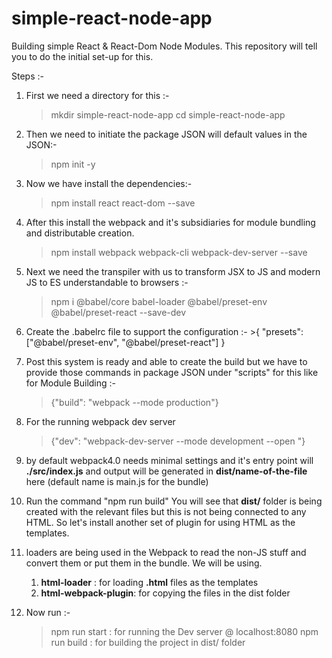 # simple-react-node-app

Building simple React & React-Dom Node Modules.
This repository will tell you to do the initial set-up for this.

Steps :-

1. First we need a directory for this :-

   > mkdir simple-react-node-app
   > cd simple-react-node-app

2. Then we need to initiate the package JSON will default values in the JSON:-

   > npm init -y

3. Now we have install the dependencies:-

   > npm install react react-dom --save

4. After this install the webpack and it's subsidiaries for module bundling and distributable creation.

   > npm install webpack webpack-cli webpack-dev-server --save

5. Next we need the transpiler with us to transform JSX to JS and modern JS to ES understandable to browsers :-

   > npm i @babel/core babel-loader @babel/preset-env @babel/preset-react --save-dev

6. Create the .babelrc file to support the configuration :- >{
   "presets": ["@babel/preset-env", "@babel/preset-react"]
   }

7. Post this system is ready and able to create the build but we have to provide those commands in package JSON under "scripts" for this like for Module Building :-

   > {"build": "webpack --mode production"}

8. For the running webpack dev server

   > {"dev": "webpack-dev-server --mode development --open "}

9. by default webpack4.0 needs minimal settings and it's entry point will **./src/index.js** and output will be generated in **dist/name-of-the-file** here (default name is main.js for the bundle) 

10. Run the command "npm run build" You will see that **dist/** folder is being created with the relevant files but this is not being connected to any HTML. So let's install another set of plugin for using HTML as the templates.

11. loaders are being used in the Webpack to read the non-JS stuff and convert them or put them in the bundle. We will be using.
    1.  **html-loader** : for loading **.html** files as the templates
    2.  **html-webpack-plugin**: for copying the files in the dist folder

12. Now run :-
    > npm run start : for running the Dev server @ localhost:8080
    > npm run build : for building the project in dist/ folder


